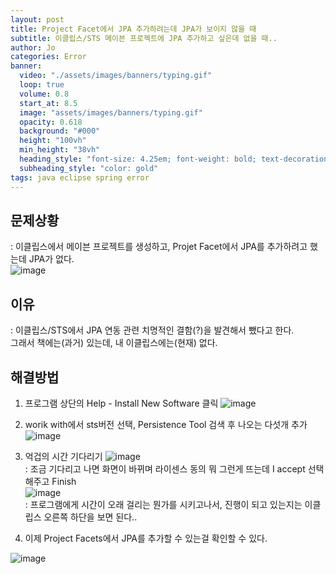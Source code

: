 ```yaml
---
layout: post
title: Project Facet에서 JPA 추가하려는데 JPA가 보이지 않을 때
subtitle: 이클립스/STS 메이븐 프로젝트에 JPA 추가하고 싶은데 없을 때.. 
author: Jo 
categories: Error
banner:
  video: "./assets/images/banners/typing.gif"
  loop: true
  volume: 0.8
  start_at: 8.5
  image: "assets/images/banners/typing.gif"
  opacity: 0.618
  background: "#000"
  height: "100vh"
  min_height: "38vh"
  heading_style: "font-size: 4.25em; font-weight: bold; text-decoration: underline"
  subheading_style: "color: gold"
tags: java eclipse spring error
---
```


## 문제상황
: 이클립스에서 메이븐 프로젝트를 생성하고, Projet Facet에서 JPA를 추가하려고 했는데 JPA가 없다.<br>
![image](https://github.com/CheeseYoung/Cheeseyoung.github.io/assets/132384527/c78c31b7-d235-414a-a0df-151a48a27272)

## 이유
: 이클립스/STS에서 JPA 연동 관련 치명적인 결함(?)을 발견해서 뺐다고 한다.<br>
그래서 책에는(과거) 있는데, 내 이클립스에는(현재) 없다.

## 해결방법 
1. 프로그램 상단의 Help - Install New Software 클릭
![image](https://github.com/CheeseYoung/Cheeseyoung.github.io/assets/132384527/eecd03e0-0e6d-4a43-a61e-00a845dfa113)

2. worik with에서 sts버전 선택, Persistence Tool 검색 후 나오는 다섯개 추가  
![image](https://github.com/CheeseYoung/Cheeseyoung.github.io/assets/132384527/9b441ebc-011a-4e11-bb72-c9e86c1b9a2c)

3. 억겁의 시간 기다리기
![image](https://github.com/CheeseYoung/Cheeseyoung.github.io/assets/132384527/bbac2b0f-0292-484e-8714-0cbfb8e54cb9) <br>
 : 조금 기다리고 나면 화면이 바뀌며 라이센스 동의 뭐 그런게 뜨는데 I accept 선택해주고 Finish <br>
![image](https://github.com/CheeseYoung/Cheeseyoung.github.io/assets/132384527/bbcf9798-07c4-48dd-a9e0-cc0b16eb6f22) <br>
 : 프로그램에게 시간이 오래 걸리는 뭔가를 시키고나서, 진행이 되고 있는지는 이클립스 오른쪽 하단을 보면 된다..

4. 이제 Project Facets에서 JPA를 추가할 수 있는걸 확인할 수 있다.



![image](https://github.com/CheeseYoung/Cheeseyoung.github.io/assets/132384527/dc1baccd-ed5d-418d-89fa-99911bb50789)
